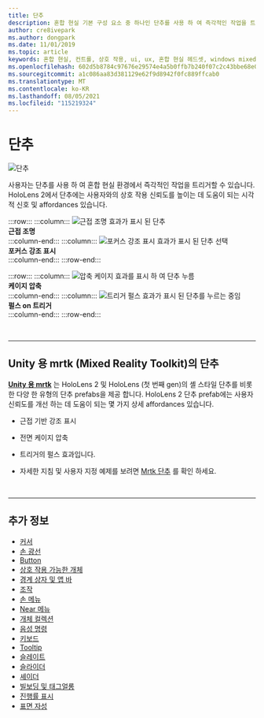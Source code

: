 ```yaml
---
title: 단추
description: 혼합 현실 기본 구성 요소 중 하나인 단추를 사용 하 여 즉각적인 작업을 트리거하는 방법에 대해 알아봅니다.
author: cre8ivepark
ms.author: dongpark
ms.date: 11/01/2019
ms.topic: article
keywords: 혼합 현실, 컨트롤, 상호 작용, ui, ux, 혼합 현실 헤드셋, windows mixed reality 헤드셋, 가상 현실 헤드셋, HoloLens, mrtk, 혼합 현실 Toolkit, 단추
ms.openlocfilehash: 602d5b8784c97676e29574e4a5b0ffb7b240f07c2c43bbe68e0f8bc49db9dd1f
ms.sourcegitcommit: a1c086aa83d381129e62f9d8942f0fc889ffcab0
ms.translationtype: MT
ms.contentlocale: ko-KR
ms.lasthandoff: 08/05/2021
ms.locfileid: "115219324"
---
```

# <a name="button"></a>단추

![단추](images/UX_Hero_Button.jpg)

사용자는 단추를 사용 하 여 혼합 현실 환경에서 즉각적인 작업을 트리거할 수 있습니다. HoloLens 2에서 단추에는 사용자와의 상호 작용 신뢰도를 높이는 데 도움이 되는 시각적 신호 및 affordances 있습니다. 

:::row:::
    :::column:::
       ![근접 조명 효과가 표시 된 단추](images/UX_Button_Affordance_ProximityLight.jpg)<br>
       **근접 조명**<br>
    :::column-end:::
    :::column:::
       ![포커스 강조 표시 효과가 표시 된 단추 선택](images/UX_Button_Affordance_FocusHighlight.jpg)<br>
        **포커스 강조 표시**<br>
    :::column-end:::
:::row-end:::

:::row:::
    :::column:::
       ![압축 케이지 효과를 표시 하 여 단추 누름](images/UX_Button_Affordance_Compression.jpg)<br>
       **케이지 압축**<br>
    :::column-end:::
    :::column:::
       ![트리거 펄스 효과가 표시 된 단추를 누르는 중임](images/UX_Button_Affordance_Pulse.jpg)<br>
        **펄스 on 트리거**<br>
    :::column-end:::
:::row-end:::

<br>

---

## <a name="button-in-mrtkmixed-reality-toolkit-for-unity"></a>Unity 용 mrtk (Mixed Reality Toolkit)의 단추
**[Unity 용 mrtk](https://github.com/Microsoft/MixedRealityToolkit-Unity)** 는 HoloLens 2 및 HoloLens (첫 번째 gen)의 셸 스타일 단추를 비롯 한 다양 한 유형의 단추 prefabs을 제공 합니다. HoloLens 2 단추 prefab에는 사용자 신뢰도를 개선 하는 데 도움이 되는 몇 가지 상세 affordances 있습니다.

* 근접 기반 강조 표시
* 전면 케이지 압축
* 트리거의 펄스 효과입니다.

* 자세한 지침 및 사용자 지정 예제를 보려면 [Mrtk 단추](/windows/mixed-reality/mrtk-unity/features/ux-building-blocks/button) 를 확인 하세요.

<br>

---

## <a name="see-also"></a>추가 정보

* [커서](cursors.md)
* [손 광선](point-and-commit.md)
* [Button](button.md)
* [상호 작용 가능한 개체](interactable-object.md)
* [경계 상자 및 앱 바](app-bar-and-bounding-box.md)
* [조작](direct-manipulation.md)
* [손 메뉴](hand-menu.md)
* [Near 메뉴](near-menu.md)
* [개체 컬렉션](object-collection.md)
* [음성 명령](voice-input.md)
* [키보드](keyboard.md)
* [Tooltip](tooltip.md)
* [슬레이트](slate.md)
* [슬라이더](slider.md)
* [셰이더](shader.md)
* [빌보딩 및 태그얼롱](billboarding-and-tag-along.md)
* [진행률 표시](progress.md)
* [표면 자성](surface-magnetism.md)